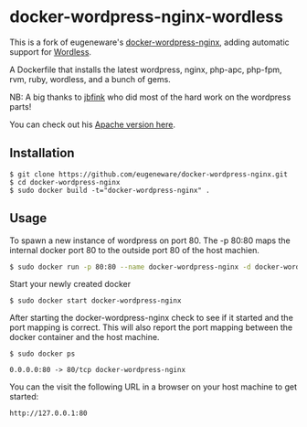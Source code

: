 # docker-wordpress-nginx-wordless

This is a fork of eugeneware's [docker-wordpress-nginx](https://github.com/eugeneware/docker-wordpress-nginx), adding automatic support for [Wordless](https://github.com/welaika/wordless).

A Dockerfile that installs the latest wordpress, nginx, php-apc, php-fpm, rvm, ruby, wordless, and a bunch of gems.

NB: A big thanks to [jbfink](https://github.com/jbfink/docker-wordpress) who did most of the hard work on the wordpress parts!

You can check out his [Apache version here](https://github.com/jbfink/docker-wordpress).

## Installation

```
$ git clone https://github.com/eugeneware/docker-wordpress-nginx.git
$ cd docker-wordpress-nginx
$ sudo docker build -t="docker-wordpress-nginx" .
```

## Usage

To spawn a new instance of wordpress on port 80.  The -p 80:80 maps the internal docker port 80 to the outside port 80 of the host machien.

```bash
$ sudo docker run -p 80:80 --name docker-wordpress-nginx -d docker-wordpress-nginx
```

Start your newly created docker

```
$ sudo docker start docker-wordpress-nginx
```

After starting the docker-wordpress-nginx check to see if it started and the port mapping is correct.  This will also report the port mapping between the docker container and the host machine.
```
$ sudo docker ps

0.0.0.0:80 -> 80/tcp docker-wordpress-nginx
```

You can the visit the following URL in a browser on your host machine to get started:

```
http://127.0.0.1:80
```
